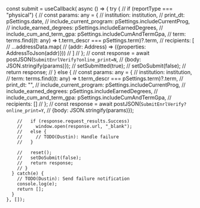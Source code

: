 
  const submit = useCallback(
    async () => {
      try {
        // if (reportType === "physical") {
        //   const params: any = {
        //     institution: institution,
        //     print_dt: pSettings.date,
        //     include_current_program: pSettings.includeCurrentProg,
        //     include_earned_degrees: pSettings.includeEarnedDegrees,
        //     include_cum_and_term_gpa: pSettings.includeCumAndTermGpa,
        //     term: terms.find((t: any) => t.term_descr === pSettings.term)?.term,
        //     recipients: [
        //       ...addressData.map(
        //         (addr: Address) => ({properties: AddressToJson(addr)}))
        //     ]
        //   };
        //   const response = await postJSON(`SubmitEnrlVerify?online_print=N`,
        //       {body: JSON.stringify(params)});
        //   setSubmitted(true);
        //   setDoSubmit(false);
        //   return response;
        // } else {
        //   const params: any = {
        //     institution: institution,
        //     term: terms.find((t: any) => t.term_descr === pSettings.term)?.term,
        //     print_dt: "",
        //     include_current_program: pSettings.includeCurrentProg,
        //     include_earned_degrees: pSettings.includeEarnedDegrees,
        //     include_cum_and_term_gpa: pSettings.includeCumAndTermGpa,
        //     recipients: []
        //   };
        //   const response = await postJSON(`SubmitEnrlVerify?online_print=Y`,
        //       {body: JSON.stringify(params)});

        //   if (response.request_results.Success)
        //     window.open(response.url, "_blank");
        //   else {
        //     // TODO(Dustin): Handle failure
        //   }

        //   reset();
        //   setDoSubmit(false);
        //   return response;
        // }
      } catch(e) {
        // TODO(Dustin): Send failure notification
        console.log(e);
        return [];
      }
    }, []);

